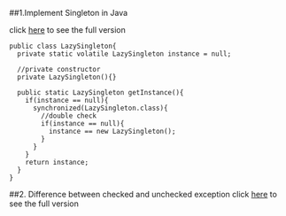 ##1.Implement Singleton in Java

click [here](http://howtodoinjava.com/design-patterns/creational/singleton-design-pattern-in-java/) to see the full version


    public class LazySingleton{
      private static volatile LazySingleton instance = null;
      
      //private constructor
      private LazySingleton(){}
      
      public static LazySingleton getInstance(){
        if(instance == null){
          synchronized(LazySingleton.class){
            //double check
            if(instance == null){
              instance == new LazySingleton();
            }
          }
        }
        return instance;
      }
    }
    
##2. Difference between checked and unchecked exception
click [here](http://beginnersbook.com/2013/04/java-checked-unchecked-exceptions-with-examples/) to see the full version
            
